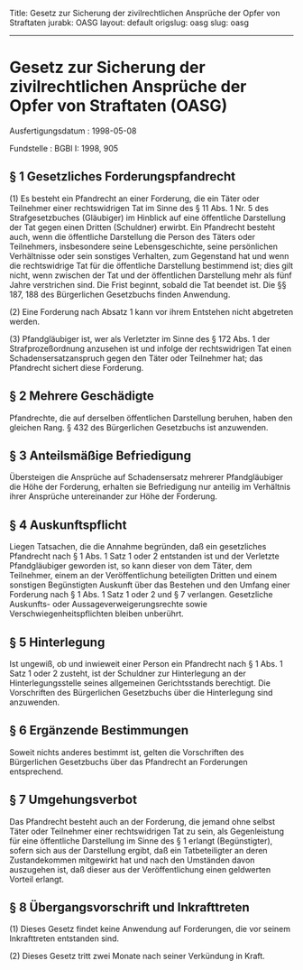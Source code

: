 Title: Gesetz zur Sicherung der zivilrechtlichen Ansprüche der Opfer von Straftaten
jurabk: OASG
layout: default
origslug: oasg
slug: oasg

---

# Gesetz zur Sicherung der zivilrechtlichen Ansprüche der Opfer von Straftaten (OASG)

Ausfertigungsdatum
:   1998-05-08

Fundstelle
:   BGBl I: 1998, 905



## § 1 Gesetzliches Forderungspfandrecht

(1) Es besteht ein Pfandrecht an einer Forderung, die ein Täter oder
Teilnehmer einer rechtswidrigen Tat im Sinne des § 11 Abs. 1 Nr. 5 des
Strafgesetzbuches (Gläubiger) im Hinblick auf eine öffentliche
Darstellung der Tat gegen einen Dritten (Schuldner) erwirbt. Ein
Pfandrecht besteht auch, wenn die öffentliche Darstellung die Person
des Täters oder Teilnehmers, insbesondere seine Lebensgeschichte,
seine persönlichen Verhältnisse oder sein sonstiges Verhalten, zum
Gegenstand hat und wenn die rechtswidrige Tat für die öffentliche
Darstellung bestimmend ist; dies gilt nicht, wenn zwischen der Tat und
der öffentlichen Darstellung mehr als fünf Jahre verstrichen sind. Die
Frist beginnt, sobald die Tat beendet ist. Die §§ 187, 188 des
Bürgerlichen Gesetzbuchs finden Anwendung.

(2) Eine Forderung nach Absatz 1 kann vor ihrem Entstehen nicht
abgetreten werden.

(3) Pfandgläubiger ist, wer als Verletzter im Sinne des § 172 Abs. 1
der Strafprozeßordnung anzusehen ist und infolge der rechtswidrigen
Tat einen Schadensersatzanspruch gegen den Täter oder Teilnehmer hat;
das Pfandrecht sichert diese Forderung.


## § 2 Mehrere Geschädigte

Pfandrechte, die auf derselben öffentlichen Darstellung beruhen, haben
den gleichen Rang. § 432 des Bürgerlichen Gesetzbuchs ist anzuwenden.


## § 3 Anteilsmäßige Befriedigung

Übersteigen die Ansprüche auf Schadensersatz mehrerer Pfandgläubiger
die Höhe der Forderung, erhalten sie Befriedigung nur anteilig im
Verhältnis ihrer Ansprüche untereinander zur Höhe der Forderung.


## § 4 Auskunftspflicht

Liegen Tatsachen, die die Annahme begründen, daß ein gesetzliches
Pfandrecht nach § 1 Abs. 1 Satz 1 oder 2 entstanden ist und der
Verletzte Pfandgläubiger geworden ist, so kann dieser von dem Täter,
dem Teilnehmer, einem an der Veröffentlichung beteiligten Dritten und
einem sonstigen Begünstigten Auskunft über das Bestehen und den Umfang
einer Forderung nach § 1 Abs. 1 Satz 1 oder 2 und § 7 verlangen.
Gesetzliche Auskunfts- oder Aussageverweigerungsrechte sowie
Verschwiegenheitspflichten bleiben unberührt.


## § 5 Hinterlegung

Ist ungewiß, ob und inwieweit einer Person ein Pfandrecht nach § 1
Abs. 1 Satz 1 oder 2 zusteht, ist der Schuldner zur Hinterlegung an
der Hinterlegungsstelle seines allgemeinen Gerichtsstands berechtigt.
Die Vorschriften des Bürgerlichen Gesetzbuchs über die Hinterlegung
sind anzuwenden.


## § 6 Ergänzende Bestimmungen

Soweit nichts anderes bestimmt ist, gelten die Vorschriften des
Bürgerlichen Gesetzbuchs über das Pfandrecht an Forderungen
entsprechend.


## § 7 Umgehungsverbot

Das Pfandrecht besteht auch an der Forderung, die jemand ohne selbst
Täter oder Teilnehmer einer rechtswidrigen Tat zu sein, als
Gegenleistung für eine öffentliche Darstellung im Sinne des § 1
erlangt (Begünstigter), sofern sich aus der Darstellung ergibt, daß
ein Tatbeteiligter an deren Zustandekommen mitgewirkt hat und nach den
Umständen davon auszugehen ist, daß dieser aus der Veröffentlichung
einen geldwerten Vorteil erlangt.


## § 8 Übergangsvorschrift und Inkrafttreten

(1) Dieses Gesetz findet keine Anwendung auf Forderungen, die vor
seinem Inkrafttreten entstanden sind.

(2) Dieses Gesetz tritt zwei Monate nach seiner Verkündung in Kraft.

